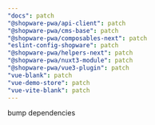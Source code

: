 ```yaml
---
"docs": patch
"@shopware-pwa/api-client": patch
"@shopware-pwa/cms-base": patch
"@shopware-pwa/composables-next": patch
"eslint-config-shopware": patch
"@shopware-pwa/helpers-next": patch
"@shopware-pwa/nuxt3-module": patch
"@shopware-pwa/vue3-plugin": patch
"vue-blank": patch
"vue-demo-store": patch
"vue-vite-blank": patch
---
```


bump dependencies
